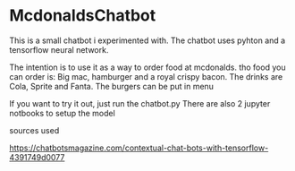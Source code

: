 # McdonaldsChatbot
This is a small chatbot i experimented with. The chatbot uses pyhton and a tensorflow neural network.

The intention is to use it as a way to order food at mcdonalds.
 tho food you can order is:
 Big mac, hamburger and a royal crispy bacon.
 The drinks are Cola, Sprite and Fanta.
 The burgers can be put in menu
 
 If you want to try it out, just run the chatbot.py
 There are also 2 jupyter notbooks to setup the model
 
 sources used
 
 https://chatbotsmagazine.com/contextual-chat-bots-with-tensorflow-4391749d0077
